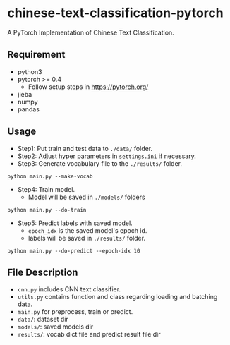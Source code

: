 # chinese-text-classification-pytorch
A PyTorch Implementation of Chinese Text Classification.

## Requirement
* python3
* pytorch >= 0.4
    * Follow setup steps in https://pytorch.org/
* jieba
* numpy
* pandas

## Usage
* Step1: Put train and test data to `./data/` folder.
* Step2: Adjust hyper parameters in `settings.ini` if necessary.
* Step3: Generate vocabulary file to the `./results/` folder.
```
python main.py --make-vocab
```
* Step4: Train model.
    * Model will be saved in `./models/` folders
```
python main.py --do-train
```
* Step5: Predict labels with saved model.
    * `epoch_idx` is the saved model's epoch id.
    * labels will be saved in `./results/` folder.
```
python main.py --do-predict --epoch-idx 10
```

## File Description
* `cnn.py` includes CNN text classifier.
* `utils.py` contains function and class regarding loading and batching data.
* `main.py` for preprocess, train or predict.
* `data/`: dataset dir
* `models/`: saved models dir
* `results/`: vocab dict file and predict result file dir
